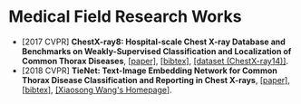 # Medical Field Research Works

- [2017 CVPR] **ChestX-ray8: Hospital-scale Chest X-ray Database and Benchmarks on Weakly-Supervised Classification and Localization of Common Thorax Diseases**, [[paper]](https://arxiv.org/pdf/1705.02315.pdf), [[bibtex]](/Bibtex/ChestX-ray8.bib), [[dataset (ChestX-ray14)]](https://nihcc.app.box.com/v/ChestXray-NIHCC).
- [2018 CVPR] **TieNet: Text-Image Embedding Network for Common Thorax Disease Classification and Reporting in Chest X-rays**, [[paper]](https://arxiv.org/pdf/1801.04334.pdf), [[bibtex]](/Bibtex/TieNet%20-%20Text-Image%20Embedding%20Network%20for%20Common%20Thorax%20Disease%20Classification%20and%20Reporting%20in%20Chest%20X-rays.bib), [[Xiaosong Wang's Homepage]](https://xiaosongwang.github.io).